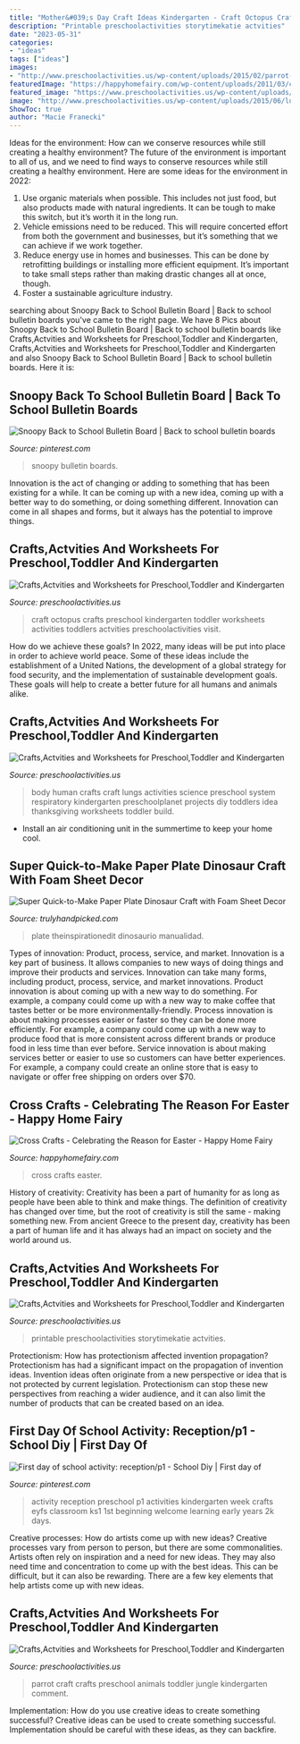 ```yaml
---
title: "Mother&#039;s Day Craft Ideas Kindergarten - Craft Octopus Crafts Preschool Kindergarten Toddler Worksheets Activities Toddlers Actvities Preschoolactivities Visit"
description: "Printable preschoolactivities storytimekatie actvities"
date: "2023-05-31"
categories:
- "ideas"
tags: ["ideas"]
images:
- "http://www.preschoolactivities.us/wp-content/uploads/2015/02/parrot-craft1.jpg"
featuredImage: "https://happyhomefairy.com/wp-content/uploads/2011/03/cross-craft2.jpg"
featured_image: "https://www.preschoolactivities.us/wp-content/uploads/2015/03/paper-plate-ladybug-craft-ideas.jpg"
image: "http://www.preschoolactivities.us/wp-content/uploads/2015/06/lungs-craft.jpg"
ShowToc: true
author: "Macie Franecki"
---
```



Ideas for the environment: How can we conserve resources while still creating a healthy environment?
The future of the environment is important to all of us, and we need to find ways to conserve resources while still creating a healthy environment. Here are some ideas for the environment in 2022: 
1. Use organic materials when possible. This includes not just food, but also products made with natural ingredients. It can be tough to make this switch, but it’s worth it in the long run. 
2. Vehicle emissions need to be reduced. This will require concerted effort from both the government and businesses, but it’s something that we can achieve if we work together. 
3. Reduce energy use in homes and businesses. This can be done by retrofitting buildings or installing more efficient equipment. It’s important to take small steps rather than making drastic changes all at once, though. 
4. Foster a sustainable agriculture industry.

	

		
searching about Snoopy Back to School Bulletin Board | Back to school bulletin boards you've came to the right page. We have 8 Pics about Snoopy Back to School Bulletin Board | Back to school bulletin boards like Crafts,Actvities and Worksheets for Preschool,Toddler and Kindergarten, Crafts,Actvities and Worksheets for Preschool,Toddler and Kindergarten and also Snoopy Back to School Bulletin Board | Back to school bulletin boards. Here it is:
		
    
## Snoopy Back To School Bulletin Board | Back To School Bulletin Boards

<img loading=lazy src="https://i.pinimg.com/736x/6b/fb/37/6bfb3723e6350e2a97b1d46b79aa9547.jpg" onerror="this.onerror=null;this.src='https://tse3.mm.bing.net/th?id=OIP.pujfuDxVTtdGFITVJQ5k5AHaJ3&amp;pid=15.1';" alt="Snoopy Back to School Bulletin Board | Back to school bulletin boards">

_Source: pinterest.com_

>snoopy bulletin boards. 

	

Innovation is the act of changing or adding to something that has been existing for a while. It can be coming up with a new idea, coming up with a better way to do something, or doing something different. Innovation can come in all shapes and forms, but it always has the potential to improve things.

    
## Crafts,Actvities And Worksheets For Preschool,Toddler And Kindergarten

<img loading=lazy src="http://www.preschoolactivities.us/wp-content/uploads/2016/09/octopus-craft.jpg" onerror="this.onerror=null;this.src='https://tse4.mm.bing.net/th?id=OIP.fHuMb2W2xNb6LnFUpxoIYwHaJ4&amp;pid=15.1';" alt="Crafts,Actvities and Worksheets for Preschool,Toddler and Kindergarten">

_Source: preschoolactivities.us_

>craft octopus crafts preschool kindergarten toddler worksheets activities toddlers actvities preschoolactivities visit. 

	

How do we achieve these goals?
In 2022, many ideas will be put into place in order to achieve world peace. Some of these ideas include the establishment of a United Nations, the development of a global strategy for food security, and the implementation of sustainable development goals. These goals will help to create a better future for all humans and animals alike.

    
## Crafts,Actvities And Worksheets For Preschool,Toddler And Kindergarten

<img loading=lazy src="http://www.preschoolactivities.us/wp-content/uploads/2015/06/lungs-craft.jpg" onerror="this.onerror=null;this.src='https://tse2.mm.bing.net/th?id=OIP.d6d4A0PG5irmNPHybj5vnQHaJ4&amp;pid=15.1';" alt="Crafts,Actvities and Worksheets for Preschool,Toddler and Kindergarten">

_Source: preschoolactivities.us_

>body human crafts craft lungs activities science preschool system respiratory kindergarten preschoolplanet projects diy toddlers idea thanksgiving worksheets toddler build. 

	

- Install an air conditioning unit in the summertime to keep your home cool.

    
## Super Quick-to-Make Paper Plate Dinosaur Craft With Foam Sheet Decor

<img loading=lazy src="https://trulyhandpicked.com/wp-content/uploads/2019/03/super-cute-rainbow-dinosaur-paper-plate-craft-the-inspiration-edit-1551855048gkn84-693x1024.jpg" onerror="this.onerror=null;this.src='https://tse4.mm.bing.net/th?id=OIP.rV7OgLGPhiMqXuoDoXwcywHaK8&amp;pid=15.1';" alt="Super Quick-to-Make Paper Plate Dinosaur Craft with Foam Sheet Decor">

_Source: trulyhandpicked.com_

>plate theinspirationedit dinosaurio manualidad. 

	

Types of innovation: Product, process, service, and market.
Innovation is a key part of business. It allows companies to new ways of doing things and improve their products and services. Innovation can take many forms, including product, process, service, and market innovations. 
Product innovation is about coming up with a new way to do something. For example, a company could come up with a new way to make coffee that tastes better or be more environmentally-friendly. Process innovation is about making processes easier or faster so they can be done more efficiently. For example, a company could come up with a new way to produce food that is more consistent across different brands or produce food in less time than ever before. Service innovation is about making services better or easier to use so customers can have better experiences. For example, a company could create an online store that is easy to navigate or offer free shipping on orders over $70.

    
## Cross Crafts - Celebrating The Reason For Easter - Happy Home Fairy

<img loading=lazy src="https://happyhomefairy.com/wp-content/uploads/2011/03/cross-craft2.jpg" onerror="this.onerror=null;this.src='https://tse2.mm.bing.net/th?id=OIP.AQrfztERzvN6uRfD1rbpwQHaJ4&amp;pid=15.1';" alt="Cross Crafts - Celebrating the Reason for Easter - Happy Home Fairy">

_Source: happyhomefairy.com_

>cross crafts easter. 

	

History of creativity:
Creativity has been a part of humanity for as long as people have been able to think and make things. The definition of creativity has changed over time, but the root of creativity is still the same - making something new. From ancient Greece to the present day, creativity has been a part of human life and it has always had an impact on society and the world around us.

    
## Crafts,Actvities And Worksheets For Preschool,Toddler And Kindergarten

<img loading=lazy src="https://www.preschoolactivities.us/wp-content/uploads/2015/03/paper-plate-ladybug-craft-ideas.jpg" onerror="this.onerror=null;this.src='https://tse3.mm.bing.net/th?id=OIP.eJSC2uLNyQe0QygxDn6_6AAAAA&amp;pid=15.1';" alt="Crafts,Actvities and Worksheets for Preschool,Toddler and Kindergarten">

_Source: preschoolactivities.us_

>printable preschoolactivities storytimekatie actvities. 

	

Protectionism: How has protectionism affected invention propagation?
Protectionism has had a significant impact on the propagation of invention ideas. Invention ideas often originate from a new perspective or idea that is not protected by current legislation. Protectionism can stop these new perspectives from reaching a wider audience, and it can also limit the number of products that can be created based on an idea.

    
## First Day Of School Activity: Reception/p1 - School Diy | First Day Of

<img loading=lazy src="https://i.pinimg.com/736x/8e/1f/b6/8e1fb6c357957312e82366ba576d9cf1.jpg" onerror="this.onerror=null;this.src='https://tse4.mm.bing.net/th?id=OIP.epaR1M32UWGWlKLw_0gSEAHaJ3&amp;pid=15.1';" alt="First day of school activity: reception/p1 - School Diy | First day of">

_Source: pinterest.com_

>activity reception preschool p1 activities kindergarten week crafts eyfs classroom ks1 1st beginning welcome learning early years 2k days. 

	

Creative processes: How do artists come up with new ideas?
Creative processes vary from person to person, but there are some commonalities. Artists often rely on inspiration and a need for new ideas. They may also need time and concentration to come up with the best ideas. This can be difficult, but it can also be rewarding. There are a few key elements that help artists come up with new ideas.

    
## Crafts,Actvities And Worksheets For Preschool,Toddler And Kindergarten

<img loading=lazy src="http://www.preschoolactivities.us/wp-content/uploads/2015/02/parrot-craft1.jpg" onerror="this.onerror=null;this.src='https://tse3.mm.bing.net/th?id=OIP.jy4-Pq4TP4yozhD0sSUC0QHaJ3&amp;pid=15.1';" alt="Crafts,Actvities and Worksheets for Preschool,Toddler and Kindergarten">

_Source: preschoolactivities.us_

>parrot craft crafts preschool animals toddler jungle kindergarten comment. 

	

Implementation: How do you use creative ideas to create something successful?
Creative ideas can be used to create something successful. Implementation should be careful with these ideas, as they can backfire.

